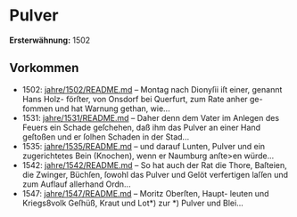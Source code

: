 # Pulver

**Ersterwähnung:** 1502

## Vorkommen
- 1502: [jahre/1502/README.md](../jahre/1502/README.md) – Montag nach Dionyſii iſt einer, genannt Hans Holz-
förſter, von Onsdorf bei Querfurt, zum Rate anher ge-
fommen und hat Warnung gethan, wie...
- 1531: [jahre/1531/README.md](../jahre/1531/README.md) – Daher denn dem Vater im Anlegen des
Feuers ein Schade geſchehen, daß ihm das Pulver an
einer Hand geſtoßen und er ſolhen Schaden in der Stad...
- 1535: [jahre/1535/README.md](../jahre/1535/README.md) – und darauf Lunten, Pulver und ein zugerichtetes
Bein (Knochen), wenn er Naumburg anſte>en würde...
- 1542: [jahre/1542/README.md](../jahre/1542/README.md) – So hat auch der Rat die Thore, Baſteien, die Zwinger,
Büchſen, ſowohl das Pulver und Gelöt verfertigen laſſen
und zum Auflauf allerhand Ordn...
- 1547: [jahre/1547/README.md](../jahre/1547/README.md) – Moritz Oberſten, Haupt-
leuten und Kriegs8volk Geſhüß, Kraut und Lot*) zur
*) Pulver und Blei...
